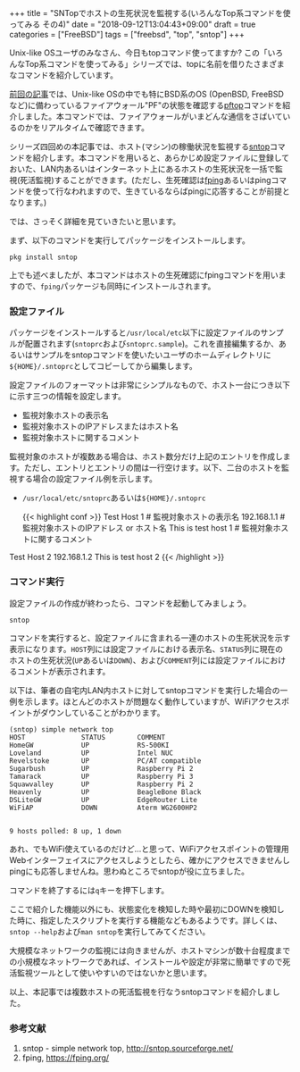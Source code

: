 +++
title = "SNTopでホストの生死状況を監視する(いろんなTop系コマンドを使ってみる その4)"
date = "2018-09-12T13:04:43+09:00"
draft = true
categories = ["FreeBSD"]
tags = ["freebsd", "top", "sntop"]
+++

Unix-like OSユーザのみなさん、今日もtopコマンド使ってますか? この「いろんなTop系コマンドを使ってみる」シリーズでは、topに名前を借りたさまざまなコマンドを紹介しています。

[前回の記事](/post/freebsd-pftop/)では、Unix-like OSの中でも特にBSD系のOS (OpenBSD, FreeBSDなど)に備わっているファイアウォール"PF"の状態を確認する[pftop](https://repology.org/metapackage/pftop/information)コマンドを紹介しました。本コマンドでは、ファイアウォールがいまどんな通信をさばいているのかをリアルタイムで確認できます。

シリーズ四回めの本記事では、ホスト(マシン)の稼働状況を監視する[sntop](http://sntop.sourceforge.net/)コマンドを紹介します。本コマンドを用いると、あらかじめ設定ファイルに登録しておいた、LAN内あるいはインターネット上にあるホストの生死状況を一括で監視(死活監視)することができます。(ただし、生死確認は[fping](https://fping.org/)あるいはpingコマンドを使って行なわれますので、生きているならばpingに応答することが前提となります。)

では、さっそく詳細を見ていきたいと思います。

まず、以下のコマンドを実行してパッケージをインストールします。

``` shell
pkg install sntop
```

上でも述べましたが、本コマンドはホストの生死確認にfpingコマンドを用いますので、`fping`パッケージも同時にインストールされます。

### 設定ファイル
パッケージをインストールすると`/usr/local/etc`以下に設定ファイルのサンプルが配置されます(`sntoprc`および`sntoprc.sample`)。これを直接編集するか、あるいはサンプルをsntopコマンドを使いたいユーザのホームディレクトリに`${HOME}/.sntoprc`としてコピーしてから編集します。

設定ファイルのフォーマットは非常にシンプルなもので、ホスト一台につき以下に示す三つの情報を設定します。

- 監視対象ホストの表示名
- 監視対象ホストのIPアドレスまたはホスト名
- 監視対象ホストに関するコメント

監視対象のホストが複数ある場合は、ホスト数分だけ上記のエントリを作成します。ただし、エントリとエントリの間は一行空けます。以下、二台のホストを監視する場合の設定ファイル例を示します。

- `/usr/local/etc/sntoprc`あるいは`${HOME}/.sntoprc`

    {{< highlight conf >}}
Test Host 1            # 監視対象ホストの表示名
192.168.1.1            # 監視対象ホストのIPアドレス or ホスト名
This is test host 1    # 監視対象ホストに関するコメント

Test Host 2
192.168.1.2
This is test host 2
{{< /highlight >}}

### コマンド実行
設定ファイルの作成が終わったら、コマンドを起動してみましょう。

``` shell
sntop
```

コマンドを実行すると、設定ファイルに含まれる一連のホストの生死状況を示す表示になります。`HOST`列には設定ファイルにおける表示名、`STATUS`列に現在のホストの生死状況(`UP`あるいは`DOWN`)、および`COMMENT`列には設定ファイルにおけるコメントが表示されます。

以下は、筆者の自宅内LAN内ホストに対してsntopコマンドを実行した場合の一例を示します。ほとんどのホストが問題なく動作していますが、WiFiアクセスポイントがダウンしていることがわかります。

``` shell-session
(sntop) simple network top
HOST              STATUS        COMMENT
HomeGW            UP            RS-500KI
Loveland          UP            Intel NUC
Revelstoke        UP            PC/AT compatible
Sugarbush         UP            Raspberry Pi 2
Tamarack          UP            Raspberry Pi 3
Squawvalley       UP            Raspberry Pi 2
Heavenly          UP            BeagleBone Black
DSLiteGW          UP            EdgeRouter Lite
WiFiAP            DOWN          Aterm WG2600HP2


9 hosts polled: 8 up, 1 down
```

あれ、でもWiFi使えているのだけど…と思って、WiFiアクセスポイントの管理用Webインターフェイスにアクセスしようとしたら、確かにアクセスできませんしpingにも応答しませんね。思わぬところでsntopが役に立ちました。

コマンドを終了するには`q`キーを押下します。

ここで紹介した機能以外にも、状態変化を検知した時や最初にDOWNを検知した時に、指定したスクリプトを実行する機能などもあるようです。詳しくは、`sntop --help`および`man sntop`を実行してみてください。

大規模なネットワークの監視には向きませんが、ホストマシンが数十台程度までの小規模なネットワークであれば、インストールや設定が非常に簡単ですので死活監視ツールとして使いやすいのではないかと思います。

以上、本記事では複数ホストの死活監視を行なうsntopコマンドを紹介しました。

### 参考文献
1. sntop - simple network top, http://sntop.sourceforge.net/
1. fping, https://fping.org/
